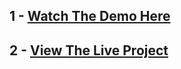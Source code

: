 ## 1 - [Watch The Demo Here](https://youtu.be/VhXs3kLjuCk)

## 2 - [View The Live Project](http://clonetwit.herokuapp.com/)
